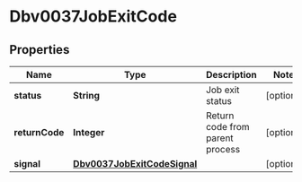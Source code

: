 

# Dbv0037JobExitCode


## Properties

| Name | Type | Description | Notes |
|------------ | ------------- | ------------- | -------------|
|**status** | **String** | Job exit status |  [optional] |
|**returnCode** | **Integer** | Return code from parent process |  [optional] |
|**signal** | [**Dbv0037JobExitCodeSignal**](Dbv0037JobExitCodeSignal.md) |  |  [optional] |




